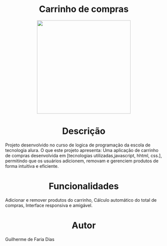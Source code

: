 <h1 align="center"> Carrinho de compras </h1>

<div align="center">
<img src="https://github.com/user-attachments/assets/01a60d3d-84b5-4dae-9f7f-49a4f0803cf1" width="300px" />
</div>

<h1 align="center"> Descrição </h1>

Projeto desenvolvido no curso de logica de programação da escola de tecnologia alura. O que este projeto apresenta:
Uma aplicação de carrinho de compras desenvolvida em [tecnologias utilizadas,javascript, hhtml, css.], permitindo que os usuários adicionem, removam e gerenciem produtos de forma intuitiva e eficiente.

<h1 align="center"> Funcionalidades </h1>

Adicionar e remover produtos do carrinho,
Cálculo automático do total de compras,
Interface responsiva e amigável.

<h1 align="center"> Autor </h1>

Guilherme de Faria Dias

